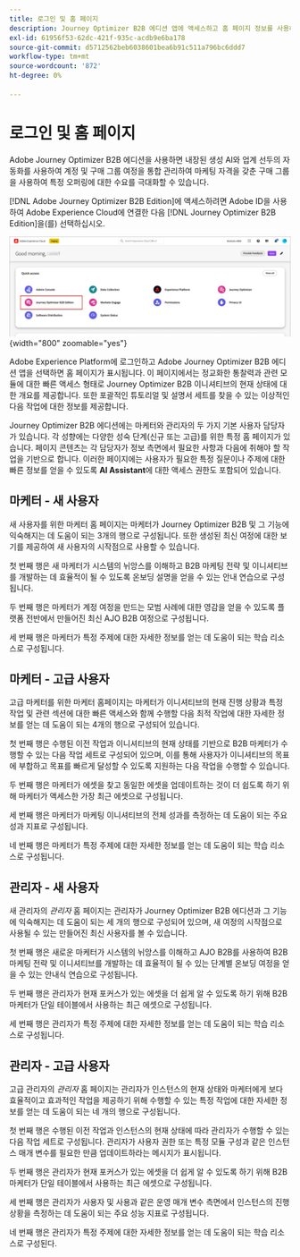 ```yaml
---
title: 로그인 및 홈 페이지
description: Journey Optimizer B2B 에디션 앱에 액세스하고 홈 페이지 정보를 사용하는 방법에 대해 알아봅니다.
exl-id: 61956f53-62dc-421f-935c-acdb9e6ba178
source-git-commit: d5712562beb6038601bea6b91c511a796bc6ddd7
workflow-type: tm+mt
source-wordcount: '872'
ht-degree: 0%

---
```


# 로그인 및 홈 페이지

Adobe Journey Optimizer B2B 에디션을 사용하면 내장된 생성 AI와 업계 선두의 자동화를 사용하여 계정 및 구매 그룹 여정을 통합 관리하여 마케팅 자격을 갖춘 구매 그룹을 사용하여 특정 오퍼링에 대한 수요를 극대화할 수 있습니다.

<!-- Requirements?
-->
[!DNL Adobe Journey Optimizer B2B Edition]에 액세스하려면 Adobe ID을 사용하여 Adobe Experience Cloud에 연결한 다음 [!DNL Journey Optimizer B2B Edition]을(를) 선택하십시오.

![그룹 검색 페이지 구매](./assets/experience-cloud-apps.png){width="800" zoomable="yes"}

Adobe Experience Platform에 로그인하고 Adobe Journey Optimizer B2B 에디션 앱을 선택하면 홈 페이지가 표시됩니다. 이 페이지에서는 정교화한 통찰력과 관련 모듈에 대한 빠른 액세스 형태로 Journey Optimizer B2B 이니셔티브의 현재 상태에 대한 개요를 제공합니다. 또한 포괄적인 튜토리얼 및 설명서 세트를 찾을 수 있는 이상적인 다음 작업에 대한 정보를 제공합니다.

Journey Optimizer B2B 에디션에는 마케터와 관리자의 두 가지 기본 사용자 담당자가 있습니다. 각 성향에는 다양한 성숙 단계(신규 또는 고급)를 위한 특정 홈 페이지가 있습니다. 페이지 콘텐츠는 각 담당자가 정보 측면에서 필요한 사항과 다음에 취해야 할 작업을 기반으로 합니다. 이러한 페이지에는 사용자가 필요한 특정 질문이나 주제에 대한 빠른 정보를 얻을 수 있도록 **AI Assistant**&#x200B;에 대한 액세스 권한도 포함되어 있습니다<!-- and to obtain specific recommendations for their challenges or objectives-->.

## 마케터 - 새 사용자

새 사용자를 위한 마케터 홈 페이지는 마케터가 Journey Optimizer B2B 및 그 기능에 익숙해지는 데 도움이 되는 3개의 행으로 구성됩니다. 또한 생성된 최신 여정에 대한 보기를 제공하여 새 사용자의 시작점으로 사용할 수 있습니다.

첫 번째 행은 새 마케터가 시스템의 뉘앙스를 이해하고 B2B 마케팅 전략 및 이니셔티브를 개발하는 데 효율적이 될 수 있도록 온보딩 설명을 얻을 수 있는 안내 연습으로 구성됩니다.

두 번째 행은 마케터가 계정 여정을 만드는 모범 사례에 대한 영감을 얻을 수 있도록 플랫폼 전반에서 만들어진 최신 AJO B2B 여정으로 구성됩니다.

세 번째 행은 마케터가 특정 주제에 대한 자세한 정보를 얻는 데 도움이 되는 학습 리소스로 구성됩니다.

## 마케터 - 고급 사용자

고급 마케터를 위한 마케터 홈페이지는 마케터가 이니셔티브의 현재 진행 상황과 특정 작업 및 관련 섹션에 대한 빠른 액세스와 함께 수행할 다음 최적 작업에 대한 자세한 정보를 얻는 데 도움이 되는 4개의 행으로 구성되어 있습니다.

첫 번째 행은 수행된 이전 작업과 이니셔티브의 현재 상태를 기반으로 B2B 마케터가 수행할 수 있는 다음 작업 세트로 구성되어 있으며, 이를 통해 사용자가 이니셔티브의 목표에 부합하고 목표를 빠르게 달성할 수 있도록 지원하는 다음 작업을 수행할 수 있습니다.

두 번째 행은 마케터가 에셋을 찾고 동일한 에셋을 업데이트하는 것이 더 쉽도록 하기 위해 마케터가 액세스한 가장 최근 에셋으로 구성됩니다.

세 번째 행은 마케터가 마케팅 이니셔티브의 전체 성과를 측정하는 데 도움이 되는 주요 성과 지표로 구성됩니다.

네 번째 행은 마케터가 특정 주제에 대한 자세한 정보를 얻는 데 도움이 되는 학습 리소스로 구성됩니다.

## 관리자 - 새 사용자

새 관리자의 _관리자_ 홈 페이지는 관리자가 Journey Optimizer B2B 에디션과 그 기능에 익숙해지는 데 도움이 되는 세 개의 행으로 구성되어 있으며, 새 여정의 시작점으로 사용될 수 있는 만들어진 최신 사용자를 볼 수 있습니다.

첫 번째 행은 새로운 마케터가 시스템의 뉘앙스를 이해하고 AJO B2B를 사용하여 B2B 마케팅 전략 및 이니셔티브를 개발하는 데 효율적이 될 수 있는 단계별 온보딩 여정을 얻을 수 있는 안내식 연습으로 구성됩니다.

두 번째 행은 관리자가 현재 포커스가 있는 에셋을 더 쉽게 알 수 있도록 하기 위해 B2B 마케터가 단일 테이블에서 사용하는 최근 에셋으로 구성됩니다.

세 번째 행은 관리자가 특정 주제에 대한 자세한 정보를 얻는 데 도움이 되는 학습 리소스로 구성됩니다.

## 관리자 - 고급 사용자

고급 관리자의 _관리자_ 홈 페이지는 관리자가 인스턴스의 현재 상태와 마케터에게 보다 효율적이고 효과적인 작업을 제공하기 위해 수행할 수 있는 특정 작업에 대한 자세한 정보를 얻는 데 도움이 되는 네 개의 행으로 구성됩니다.

첫 번째 행은 수행된 이전 작업과 인스턴스의 현재 상태에 따라 관리자가 수행할 수 있는 다음 작업 세트로 구성됩니다. 관리자가 사용자 권한 또는 특정 모듈 구성과 같은 인스턴스 매개 변수를 필요한 만큼 업데이트하라는 메시지가 표시됩니다.

두 번째 행은 관리자가 현재 포커스가 있는 에셋을 더 쉽게 알 수 있도록 하기 위해 B2B 마케터가 단일 테이블에서 사용하는 최근 에셋으로 구성됩니다.

세 번째 행은 관리자가 사용자 및 사용과 같은 운영 매개 변수 측면에서 인스턴스의 진행 상황을 측정하는 데 도움이 되는 주요 성능 지표로 구성됩니다.

네 번째 행은 관리자가 특정 주제에 대한 자세한 정보를 얻는 데 도움이 되는 학습 리소스로 구성된다.

